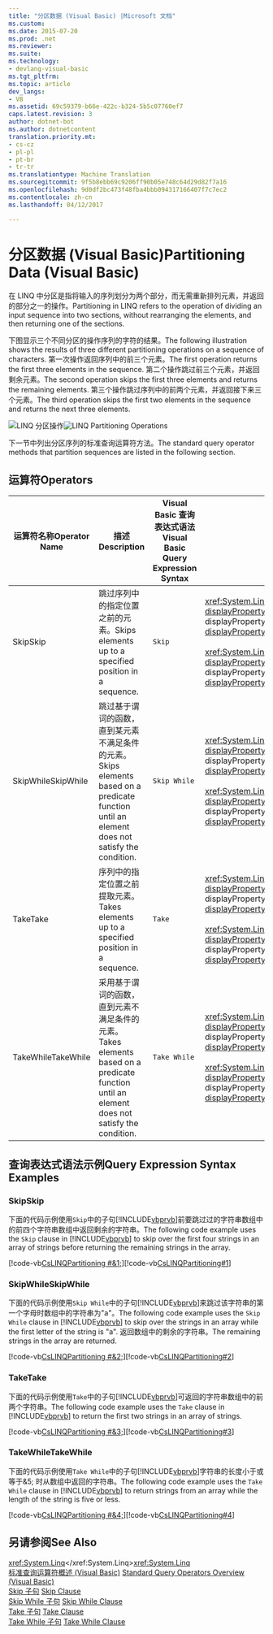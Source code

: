 ```yaml
---
title: "分区数据 (Visual Basic) |Microsoft 文档"
ms.custom: 
ms.date: 2015-07-20
ms.prod: .net
ms.reviewer: 
ms.suite: 
ms.technology:
- devlang-visual-basic
ms.tgt_pltfrm: 
ms.topic: article
dev_langs:
- VB
ms.assetid: 69c59379-b66e-422c-b324-5b5c07760ef7
caps.latest.revision: 3
author: dotnet-bot
ms.author: dotnetcontent
translation.priority.mt:
- cs-cz
- pl-pl
- pt-br
- tr-tr
ms.translationtype: Machine Translation
ms.sourcegitcommit: 9f5b8ebb69c9206ff90b05e748c64d29d82f7a16
ms.openlocfilehash: 9d0df2bc473f48fba4bbb094317166407f7c7ec2
ms.contentlocale: zh-cn
ms.lasthandoff: 04/12/2017

---
```

# <a name="partitioning-data-visual-basic"></a><span data-ttu-id="8daa0-102">分区数据 (Visual Basic)</span><span class="sxs-lookup"><span data-stu-id="8daa0-102">Partitioning Data (Visual Basic)</span></span>
<span data-ttu-id="8daa0-103">在 LINQ 中分区是指将输入的序列划分为两个部分，而无需重新排列元素，并返回的部分之一的操作。</span><span class="sxs-lookup"><span data-stu-id="8daa0-103">Partitioning in LINQ refers to the operation of dividing an input sequence into two sections, without rearranging the elements, and then returning one of the sections.</span></span>  
  
 <span data-ttu-id="8daa0-104">下图显示三个不同分区的操作序列的字符的结果。</span><span class="sxs-lookup"><span data-stu-id="8daa0-104">The following illustration shows the results of three different partitioning operations on a sequence of characters.</span></span> <span data-ttu-id="8daa0-105">第一次操作返回序列中的前三个元素。</span><span class="sxs-lookup"><span data-stu-id="8daa0-105">The first operation returns the first three elements in the sequence.</span></span> <span data-ttu-id="8daa0-106">第二个操作跳过前三个元素，并返回剩余元素。</span><span class="sxs-lookup"><span data-stu-id="8daa0-106">The second operation skips the first three elements and returns the remaining elements.</span></span> <span data-ttu-id="8daa0-107">第三个操作跳过序列中的前两个元素，并返回接下来三个元素。</span><span class="sxs-lookup"><span data-stu-id="8daa0-107">The third operation skips the first two elements in the sequence and returns the next three elements.</span></span>  
  
 <span data-ttu-id="8daa0-108">![LINQ 分区操作](../../../../csharp/programming-guide/concepts/linq/media/linq_partition.png "LINQ_Partition")</span><span class="sxs-lookup"><span data-stu-id="8daa0-108">![LINQ Partitioning Operations](../../../../csharp/programming-guide/concepts/linq/media/linq_partition.png "LINQ_Partition")</span></span>  
  
 <span data-ttu-id="8daa0-109">下一节中列出分区序列的标准查询运算符方法。</span><span class="sxs-lookup"><span data-stu-id="8daa0-109">The standard query operator methods that partition sequences are listed in the following section.</span></span>  
  
## <a name="operators"></a><span data-ttu-id="8daa0-110">运算符</span><span class="sxs-lookup"><span data-stu-id="8daa0-110">Operators</span></span>  
  
|<span data-ttu-id="8daa0-111">运算符名称</span><span class="sxs-lookup"><span data-stu-id="8daa0-111">Operator Name</span></span>|<span data-ttu-id="8daa0-112">描述</span><span class="sxs-lookup"><span data-stu-id="8daa0-112">Description</span></span>|<span data-ttu-id="8daa0-113">Visual Basic 查询表达式语法</span><span class="sxs-lookup"><span data-stu-id="8daa0-113">Visual Basic Query Expression Syntax</span></span>|<span data-ttu-id="8daa0-114">更多信息</span><span class="sxs-lookup"><span data-stu-id="8daa0-114">More Information</span></span>|  
|-------------------|-----------------|------------------------------------------|----------------------|  
|<span data-ttu-id="8daa0-115">Skip</span><span class="sxs-lookup"><span data-stu-id="8daa0-115">Skip</span></span>|<span data-ttu-id="8daa0-116">跳过序列中的指定位置之前的元素。</span><span class="sxs-lookup"><span data-stu-id="8daa0-116">Skips elements up to a specified position in a sequence.</span></span>|`Skip`|<span data-ttu-id="8daa0-117"><xref:System.Linq.Enumerable.Skip%2A?displayProperty=fullName></xref:System.Linq.Enumerable.Skip%2A?displayProperty=fullName></span><span class="sxs-lookup"><span data-stu-id="8daa0-117"><xref:System.Linq.Enumerable.Skip%2A?displayProperty=fullName></span></span><br /><br /> <span data-ttu-id="8daa0-118"><xref:System.Linq.Queryable.Skip%2A?displayProperty=fullName></xref:System.Linq.Queryable.Skip%2A?displayProperty=fullName></span><span class="sxs-lookup"><span data-stu-id="8daa0-118"><xref:System.Linq.Queryable.Skip%2A?displayProperty=fullName></span></span>|  
|<span data-ttu-id="8daa0-119">SkipWhile</span><span class="sxs-lookup"><span data-stu-id="8daa0-119">SkipWhile</span></span>|<span data-ttu-id="8daa0-120">跳过基于谓词的函数，直到某元素不满足条件的元素。</span><span class="sxs-lookup"><span data-stu-id="8daa0-120">Skips elements based on a predicate function until an element does not satisfy the condition.</span></span>|`Skip While`|<span data-ttu-id="8daa0-121"><xref:System.Linq.Enumerable.SkipWhile%2A?displayProperty=fullName></xref:System.Linq.Enumerable.SkipWhile%2A?displayProperty=fullName></span><span class="sxs-lookup"><span data-stu-id="8daa0-121"><xref:System.Linq.Enumerable.SkipWhile%2A?displayProperty=fullName></span></span><br /><br /> <span data-ttu-id="8daa0-122"><xref:System.Linq.Queryable.SkipWhile%2A?displayProperty=fullName></xref:System.Linq.Queryable.SkipWhile%2A?displayProperty=fullName></span><span class="sxs-lookup"><span data-stu-id="8daa0-122"><xref:System.Linq.Queryable.SkipWhile%2A?displayProperty=fullName></span></span>|  
|<span data-ttu-id="8daa0-123">Take</span><span class="sxs-lookup"><span data-stu-id="8daa0-123">Take</span></span>|<span data-ttu-id="8daa0-124">序列中的指定位置之前提取元素。</span><span class="sxs-lookup"><span data-stu-id="8daa0-124">Takes elements up to a specified position in a sequence.</span></span>|`Take`|<span data-ttu-id="8daa0-125"><xref:System.Linq.Enumerable.Take%2A?displayProperty=fullName></xref:System.Linq.Enumerable.Take%2A?displayProperty=fullName></span><span class="sxs-lookup"><span data-stu-id="8daa0-125"><xref:System.Linq.Enumerable.Take%2A?displayProperty=fullName></span></span><br /><br /> <span data-ttu-id="8daa0-126"><xref:System.Linq.Queryable.Take%2A?displayProperty=fullName></xref:System.Linq.Queryable.Take%2A?displayProperty=fullName></span><span class="sxs-lookup"><span data-stu-id="8daa0-126"><xref:System.Linq.Queryable.Take%2A?displayProperty=fullName></span></span>|  
|<span data-ttu-id="8daa0-127">TakeWhile</span><span class="sxs-lookup"><span data-stu-id="8daa0-127">TakeWhile</span></span>|<span data-ttu-id="8daa0-128">采用基于谓词的函数，直到元素不满足条件的元素。</span><span class="sxs-lookup"><span data-stu-id="8daa0-128">Takes elements based on a predicate function until an element does not satisfy the condition.</span></span>|`Take While`|<span data-ttu-id="8daa0-129"><xref:System.Linq.Enumerable.TakeWhile%2A?displayProperty=fullName></xref:System.Linq.Enumerable.TakeWhile%2A?displayProperty=fullName></span><span class="sxs-lookup"><span data-stu-id="8daa0-129"><xref:System.Linq.Enumerable.TakeWhile%2A?displayProperty=fullName></span></span><br /><br /> <span data-ttu-id="8daa0-130"><xref:System.Linq.Queryable.TakeWhile%2A?displayProperty=fullName></xref:System.Linq.Queryable.TakeWhile%2A?displayProperty=fullName></span><span class="sxs-lookup"><span data-stu-id="8daa0-130"><xref:System.Linq.Queryable.TakeWhile%2A?displayProperty=fullName></span></span>|  
  
## <a name="query-expression-syntax-examples"></a><span data-ttu-id="8daa0-131">查询表达式语法示例</span><span class="sxs-lookup"><span data-stu-id="8daa0-131">Query Expression Syntax Examples</span></span>  
  
### <a name="skip"></a><span data-ttu-id="8daa0-132">Skip</span><span class="sxs-lookup"><span data-stu-id="8daa0-132">Skip</span></span>  
 <span data-ttu-id="8daa0-133">下面的代码示例使用`Skip`中的子句[!INCLUDE[vbprvb](../../../../csharp/programming-guide/concepts/linq/includes/vbprvb_md.md)]前要跳过过的字符串数组中的前四个字符串数组中返回剩余的字符串。</span><span class="sxs-lookup"><span data-stu-id="8daa0-133">The following code example uses the `Skip` clause in [!INCLUDE[vbprvb](../../../../csharp/programming-guide/concepts/linq/includes/vbprvb_md.md)] to skip over the first four strings in an array of strings before returning the remaining strings in the array.</span></span>  
  
 <span data-ttu-id="8daa0-134">[!code-vb[CsLINQPartitioning #&1;](../../../../visual-basic/programming-guide/concepts/linq/codesnippet/VisualBasic/partitioning-data_1.vb)]</span><span class="sxs-lookup"><span data-stu-id="8daa0-134">[!code-vb[CsLINQPartitioning#1](../../../../visual-basic/programming-guide/concepts/linq/codesnippet/VisualBasic/partitioning-data_1.vb)]</span></span>  
  
### <a name="skipwhile"></a><span data-ttu-id="8daa0-135">SkipWhile</span><span class="sxs-lookup"><span data-stu-id="8daa0-135">SkipWhile</span></span>  
 <span data-ttu-id="8daa0-136">下面的代码示例使用`Skip While`中的子句[!INCLUDE[vbprvb](../../../../csharp/programming-guide/concepts/linq/includes/vbprvb_md.md)]来跳过该字符串的第一个字母时数组中的字符串为"a"。</span><span class="sxs-lookup"><span data-stu-id="8daa0-136">The following code example uses the `Skip While` clause in [!INCLUDE[vbprvb](../../../../csharp/programming-guide/concepts/linq/includes/vbprvb_md.md)] to skip over the strings in an array while the first letter of the string is "a".</span></span> <span data-ttu-id="8daa0-137">返回数组中的剩余的字符串。</span><span class="sxs-lookup"><span data-stu-id="8daa0-137">The remaining strings in the array are returned.</span></span>  
  
 <span data-ttu-id="8daa0-138">[!code-vb[CsLINQPartitioning #&2;](../../../../visual-basic/programming-guide/concepts/linq/codesnippet/VisualBasic/partitioning-data_2.vb)]</span><span class="sxs-lookup"><span data-stu-id="8daa0-138">[!code-vb[CsLINQPartitioning#2](../../../../visual-basic/programming-guide/concepts/linq/codesnippet/VisualBasic/partitioning-data_2.vb)]</span></span>  
  
### <a name="take"></a><span data-ttu-id="8daa0-139">Take</span><span class="sxs-lookup"><span data-stu-id="8daa0-139">Take</span></span>  
 <span data-ttu-id="8daa0-140">下面的代码示例使用`Take`中的子句[!INCLUDE[vbprvb](../../../../csharp/programming-guide/concepts/linq/includes/vbprvb_md.md)]可返回的字符串数组中的前两个字符串。</span><span class="sxs-lookup"><span data-stu-id="8daa0-140">The following code example uses the `Take` clause in [!INCLUDE[vbprvb](../../../../csharp/programming-guide/concepts/linq/includes/vbprvb_md.md)] to return the first two strings in an array of strings.</span></span>  
  
 <span data-ttu-id="8daa0-141">[!code-vb[CsLINQPartitioning #&3;](../../../../visual-basic/programming-guide/concepts/linq/codesnippet/VisualBasic/partitioning-data_3.vb)]</span><span class="sxs-lookup"><span data-stu-id="8daa0-141">[!code-vb[CsLINQPartitioning#3](../../../../visual-basic/programming-guide/concepts/linq/codesnippet/VisualBasic/partitioning-data_3.vb)]</span></span>  
  
### <a name="takewhile"></a><span data-ttu-id="8daa0-142">TakeWhile</span><span class="sxs-lookup"><span data-stu-id="8daa0-142">TakeWhile</span></span>  
 <span data-ttu-id="8daa0-143">下面的代码示例使用`Take While`中的子句[!INCLUDE[vbprvb](../../../../csharp/programming-guide/concepts/linq/includes/vbprvb_md.md)]字符串的长度小于或等于&5; 时从数组中返回的字符串。</span><span class="sxs-lookup"><span data-stu-id="8daa0-143">The following code example uses the `Take While` clause in [!INCLUDE[vbprvb](../../../../csharp/programming-guide/concepts/linq/includes/vbprvb_md.md)] to return strings from an array while the length of the string is five or less.</span></span>  
  
 <span data-ttu-id="8daa0-144">[!code-vb[CsLINQPartitioning #&4;](../../../../visual-basic/programming-guide/concepts/linq/codesnippet/VisualBasic/partitioning-data_4.vb)]</span><span class="sxs-lookup"><span data-stu-id="8daa0-144">[!code-vb[CsLINQPartitioning#4](../../../../visual-basic/programming-guide/concepts/linq/codesnippet/VisualBasic/partitioning-data_4.vb)]</span></span>  
  
## <a name="see-also"></a><span data-ttu-id="8daa0-145">另请参阅</span><span class="sxs-lookup"><span data-stu-id="8daa0-145">See Also</span></span>  
 <span data-ttu-id="8daa0-146"><xref:System.Linq></xref:System.Linq></span><span class="sxs-lookup"><span data-stu-id="8daa0-146"><xref:System.Linq></span></span>   
<span data-ttu-id="8daa0-147"> [标准查询运算符概述 (Visual Basic)](../../../../visual-basic/programming-guide/concepts/linq/standard-query-operators-overview.md) </span><span class="sxs-lookup"><span data-stu-id="8daa0-147"> [Standard Query Operators Overview (Visual Basic)](../../../../visual-basic/programming-guide/concepts/linq/standard-query-operators-overview.md) </span></span>  
<span data-ttu-id="8daa0-148"> [Skip 子句](../../../../visual-basic/language-reference/queries/skip-clause.md) </span><span class="sxs-lookup"><span data-stu-id="8daa0-148"> [Skip Clause](../../../../visual-basic/language-reference/queries/skip-clause.md) </span></span>  
<span data-ttu-id="8daa0-149"> [Skip While 子句](../../../../visual-basic/language-reference/queries/skip-while-clause.md) </span><span class="sxs-lookup"><span data-stu-id="8daa0-149"> [Skip While Clause](../../../../visual-basic/language-reference/queries/skip-while-clause.md) </span></span>  
<span data-ttu-id="8daa0-150"> [Take 子句](../../../../visual-basic/language-reference/queries/take-clause.md) </span><span class="sxs-lookup"><span data-stu-id="8daa0-150"> [Take Clause](../../../../visual-basic/language-reference/queries/take-clause.md) </span></span>  
<span data-ttu-id="8daa0-151"> [Take While 子句](../../../../visual-basic/language-reference/queries/take-while-clause.md)</span><span class="sxs-lookup"><span data-stu-id="8daa0-151"> [Take While Clause](../../../../visual-basic/language-reference/queries/take-while-clause.md)</span></span>
